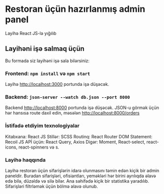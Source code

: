 # Restoran üçün hazırlanmış admin panel

Layihə React JS-lə yığılıb

## Layihəni işə salmaq üçün

Bu formada siz layihəni işə sala bilərsiniz:

### Frontend: `npm install` və `npm start`

Layihə [http://localhost:3000](http://localhost:3000) portunda işə düşəcək.

### Backend: `json-server --watch db.json --port 8000`

Backend [http://localhost:8000](http://localhost:8000) portunda işə düşəcək. JSON-u görmək üçün hər hansısa route daxil edin, məsələn [http://localhost:8000/orders](http://localhost:8000/orders)

### İstifadə etdiyim texnologiyalar

Kitabxana: React JS
Stillər: SCSS
Routinq: React Router DOM
Statement: Recoil JS
APİ üçün: React Query, Axios
Digər: Moment, React-select, react-icons, react-spinners və s.

### Layihə haqqında

Layihə restoran üçün sifarişlərin idarə olunmasını təmin edən kiçik bir admin paneldir. Buradan sifarişləri, ofisiantları, yeməkləri hər birini ayrılıqda əlavə edə bilə, düzəldə və silə bilər. Ana səhifədə kiçik bir statistika yaradılıb. Sifarişləri filtrləmək üçün bölmə əlavə olunub.
